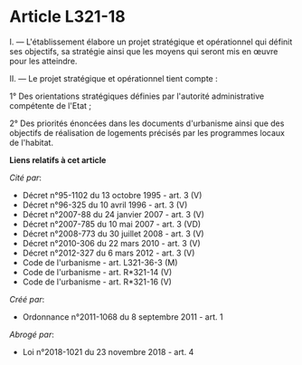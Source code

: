 # Article L321-18

I. ― L'établissement élabore un projet stratégique et opérationnel qui définit ses objectifs, sa stratégie ainsi que les
moyens qui seront mis en œuvre pour les atteindre.

II. ― Le projet stratégique et opérationnel tient compte :

1° Des orientations stratégiques définies par l'autorité administrative compétente de l'Etat ;

2° Des priorités énoncées dans les documents d'urbanisme ainsi que des objectifs de réalisation de logements précisés par les
programmes locaux de l'habitat.

**Liens relatifs à cet article**

_Cité par_:

  - Décret n°95-1102 du 13 octobre 1995 - art. 3 (V)
  - Décret n°96-325 du 10 avril 1996 - art. 3 (V)
  - Décret n°2007-88 du 24 janvier 2007 - art. 3 (V)
  - Décret n°2007-785 du 10 mai 2007 - art. 3 (VD)
  - Décret n°2008-773 du 30 juillet 2008 - art. 3 (V)
  - Décret n°2010-306 du 22 mars 2010 - art. 3 (V)
  - Décret n°2012-327  du 6 mars 2012 - art. 3 (V)
  - Code de l'urbanisme - art. L321-36-3 (M)
  - Code de l'urbanisme - art. R*321-14 (V)
  - Code de l'urbanisme - art. R*321-16 (V)

_Créé par_:

  - Ordonnance n°2011-1068 du 8 septembre 2011 - art. 1

_Abrogé par_:

  - Loi n°2018-1021 du 23 novembre 2018 - art. 4
